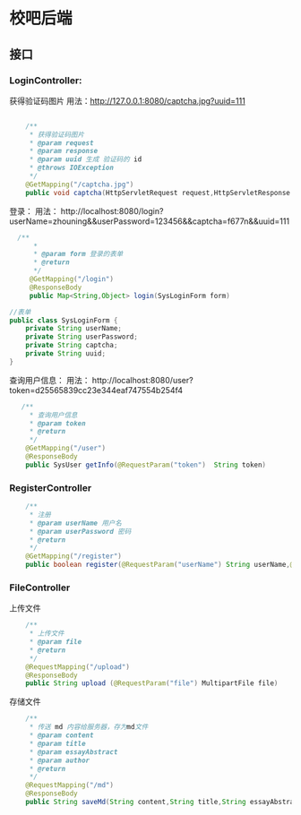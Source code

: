 # 校吧后端
## 接口
### LoginController:

获得验证码图片
用法：http://127.0.0.1:8080/captcha.jpg?uuid=111
```java
 
    /**
     * 获得验证码图片
     * @param request
     * @param response
     * @param uuid 生成 验证码的 id
     * @throws IOException
     */
    @GetMapping("/captcha.jpg")
    public void captcha(HttpServletRequest request,HttpServletResponse response, String uuid) 
```


登录：
用法： http://localhost:8080/login?userName=zhouning&&userPassword=123456&&captcha=f677n&&uuid=111
```java
  /**
      *
      * @param form 登录的表单
      * @return
      */
     @GetMapping("/login")
     @ResponseBody
     public Map<String,Object> login(SysLoginForm form)

//表单
public class SysLoginForm {
    private String userName;
    private String userPassword;
    private String captcha;
    private String uuid;
}
```

查询用户信息：
用法： http://localhost:8080/user?token=d25565839cc23e344eaf747554b254f4
```java
   /**
     * 查询用户信息
     * @param token
     * @return
     */
    @GetMapping("/user")
    @ResponseBody
    public SysUser getInfo(@RequestParam("token")  String token)
```

### RegisterController

```java
    /**
     * 注册
     * @param userName 用户名
     * @param userPassword 密码
     * @return
     */
    @GetMapping("/register")
    public boolean register(@RequestParam("userName") String userName,@RequestParam("userPassword") String userPassword)
```
### FileController
上传文件
```java
    /**
     * 上传文件
     * @param file
     * @return
     */
    @RequestMapping("/upload")
    @ResponseBody
    public String upload (@RequestParam("file") MultipartFile file)
```

存储文件
```java
    /**
     * 传送 md 内容给服务器，存为md文件
     * @param content
     * @param title
     * @param essayAbstract
     * @param author
     * @return
     */
    @RequestMapping("/md")
    @ResponseBody
    public String saveMd(String content,String title,String essayAbstract,String author)
```